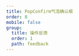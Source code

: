 ```yaml
---
title: PopConfirm气泡确认框
order: 8
mobile: false
group:
  title: 操作反馈
  order: 1
  path: feedback
---
```


<code src="../demo/PopConfirm.jsx"></code>
<API src="../src/PopConfirm.tsx"></API>
